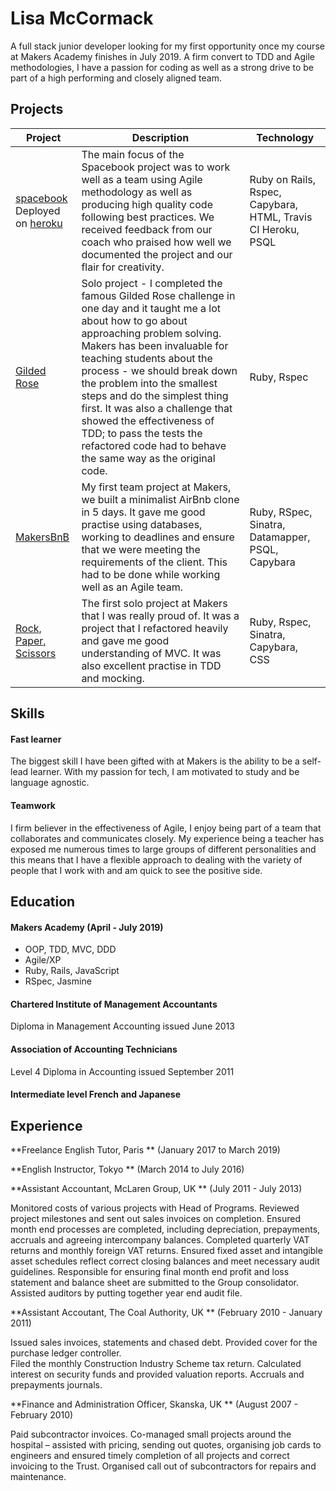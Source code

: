 # Lisa McCormack

A full stack junior developer looking for my first opportunity once my course at Makers Academy finishes in July 2019.  A firm convert to TDD and Agile methodologies, I have a passion for coding as well as a strong drive to be part of a high performing and closely aligned team.

## Projects

|Project| Description | Technology | 
|---|---|---|
|<a href="https://github.com/LisaMcCormack/acebook-spacebook">spacebook</a></br> Deployed on <a href="https://acebook-spacebook.herokuapp.com"/>heroku</a>| The main focus of the Spacebook project was to work well as a team using Agile methodology as well as producing high quality code following best practices.  We received feedback from our coach who praised how well we documented the project and our flair for creativity. | Ruby on Rails, Rspec,  Capybara, HTML, Travis CI  Heroku, PSQL |
|<a href="https://github.com/LisaMcCormack/gilded_rose">Gilded Rose</a> |  Solo project - I completed the famous Gilded Rose challenge in one day and it taught me a lot about how to go about approaching problem solving.  Makers has been invaluable for teaching students about the process - we should break down the problem into the smallest steps and do the simplest thing first.  It was also a challenge that showed the effectiveness of TDD; to pass the tests the refactored code had to behave the same way as the original code. | Ruby, Rspec |
|<a href="https://github.com/LisaMcCormack/MakersBnB">MakersBnB</a> | My first team project at Makers,  we built a minimalist AirBnb clone in 5 days.  It gave me good practise using databases, working to deadlines and ensure that we were meeting the requirements of the client.  This had to be done while working well as an Agile team. | Ruby, RSpec, Sinatra, Datamapper, PSQL, Capybara |
|<a href="https://github.com/LisaMcCormack/rps-challenge">Rock, Paper, Scissors</a> | The first solo project at Makers that I was really proud of.  It was a project that I refactored heavily and gave me good understanding of MVC.  It was also excellent practise in TDD and mocking.  | Ruby, Rspec, Sinatra, Capybara, CSS |

## Skills

#### Fast learner

The biggest skill I have been gifted with at Makers is the ability to be a self-lead learner.  With my passion for tech, I am motivated to study and be language agnostic.  

#### Teamwork

I firm believer in the effectiveness of Agile, I enjoy being part of a team that collaborates and communicates closely.  My experience being a teacher has exposed me numerous times to large groups of different personalities and this means that I have a flexible approach to dealing with the variety of people that I work with and am quick to see the positive side.

## Education

#### Makers Academy (April - July 2019)


- OOP, TDD, MVC, DDD
- Agile/XP
- Ruby, Rails, JavaScript
- RSpec, Jasmine

#### Chartered Institute of Management Accountants 

Diploma in Management Accounting issued June 2013

#### Association of Accounting Technicians

Level 4 Diploma in Accounting issued September 2011


#### Intermediate level French and Japanese

## Experience

**Freelance English Tutor, Paris ** (January 2017 to March 2019)    

**English Instructor, Tokyo ** (March 2014 to July 2016)   

**Assistant Accountant, McLaren Group, UK ** (July 2011 - July 2013)

Monitored costs of various projects with Head of Programs.
Reviewed project milestones and sent out sales invoices on completion.
Ensured month end processes are completed, including depreciation, prepayments, accruals and agreeing intercompany balances.
Completed quarterly VAT returns and monthly foreign VAT returns.
Ensured fixed asset and intangible asset schedules reflect correct closing balances and meet necessary audit guidelines.
Responsible for ensuring final month end profit and loss statement and balance sheet are submitted to the Group consolidator.
Assisted auditors by putting together year end audit file.

**Assistant Accoutant, The Coal Authority, UK ** (February 2010 - January 2011)

Issued sales invoices, statements and chased debt.
Provided cover for the purchase ledger controller.  
Filed the monthly Construction Industry Scheme tax return.
Calculated interest on security funds and provided valuation reports.
Accruals and prepayments journals.

**Finance and Administration Officer, Skanska, UK ** (August 2007 - February 2010)

Paid subcontractor invoices.
Co-managed small projects around the hospital – assisted with pricing, sending out quotes,
organising job cards to engineers and ensured timely completion of all projects and correct
invoicing to the Trust.
Organised call out of subcontractors for repairs and maintenance.


